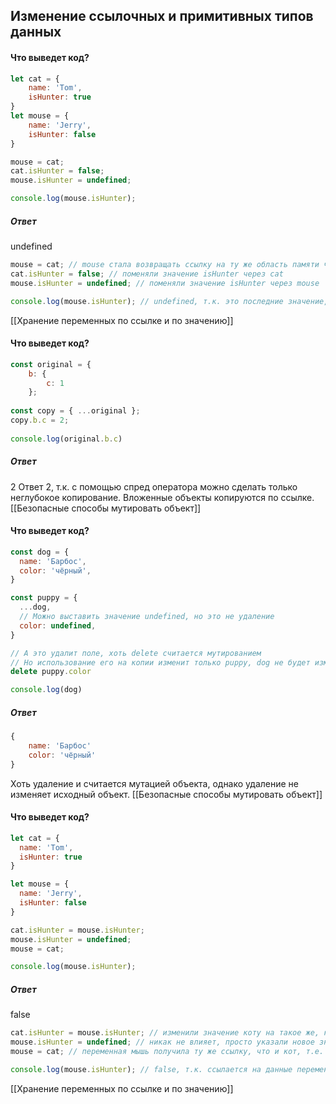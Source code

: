 ## Изменение ссылочных и примитивных типов данных
#### Что выведет код?
```js
let cat = { 
	name: 'Tom',
	isHunter: true
}
let mouse = {
	name: 'Jerry',
	isHunter: false
}

mouse = cat;
cat.isHunter = false;
mouse.isHunter = undefined;

console.log(mouse.isHunter);
```
##### Ответ
undefined
```js
mouse = cat; // mouse стала возвращать ссылку на ту же область памяти что и кот
cat.isHunter = false; // поменяли значение isHunter через cat
mouse.isHunter = undefined; // поменяли значение isHunter через mouse

console.log(mouse.isHunter); // undefined, т.к. это последние значение, что мы поменяли
```
[[Хранение переменных по ссылке и по значению]]

#### Что выведет код?
```js
const original = {
	b: {
		c: 1
	};
	
const copy = { ...original };
copy.b.c = 2;
	
console.log(original.b.c)
```
##### Ответ
2
Ответ 2, т.к. с помощью спред оператора можно сделать только неглубокое копирование. Вложенные объекты копируются по ссылке.
[[Безопасные способы мутировать объект]]

#### Что выведет код?
```js
const dog = {
  name: 'Барбос',
  color: 'чёрный',
}

const puppy = {
  ...dog,
  // Можно выставить значение undefined, но это не удаление
  color: undefined,
}

// А это удалит поле, хоть delete считается мутированием
// Но использование его на копии изменит только puppy, dog не будет изменен
delete puppy.color

console.log(dog)
```
##### Ответ
```js
{
	name: 'Барбос'
	color: 'чёрный'
}
```
Хоть удаление и считается мутацией объекта, однако удаление не изменяет исходный объект.
[[Безопасные способы мутировать объект]]
#### Что выведет код?
```js
let cat = {
  name: 'Tom',
  isHunter: true
}

let mouse = {
  name: 'Jerry',
  isHunter: false
}

cat.isHunter = mouse.isHunter;
mouse.isHunter = undefined;
mouse = cat;

console.log(mouse.isHunter);
```
##### Ответ
false
```js
cat.isHunter = mouse.isHunter; // изменили значение коту на такое же, как у мыши (false)
mouse.isHunter = undefined; // никак не влияет, просто указали новое значение для свойства isHunter у мыши
mouse = cat; // переменная мышь получила ту же ссылку, что и кот, т.е. стала ссылаться на данные кота

console.log(mouse.isHunter); // false, т.к. ссылается на данные переменной cat, а cat мы присвоили false нашим первым действием
```
[[Хранение переменных по ссылке и по значению]]
